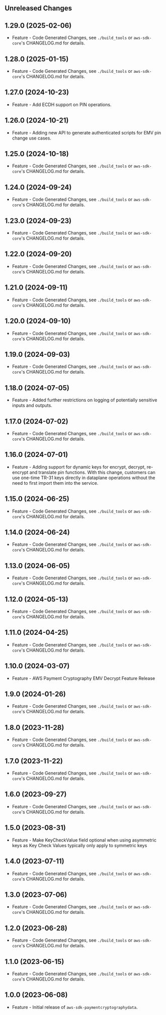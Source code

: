 Unreleased Changes
------------------

1.29.0 (2025-02-06)
------------------

* Feature - Code Generated Changes, see `./build_tools` or `aws-sdk-core`'s CHANGELOG.md for details.

1.28.0 (2025-01-15)
------------------

* Feature - Code Generated Changes, see `./build_tools` or `aws-sdk-core`'s CHANGELOG.md for details.

1.27.0 (2024-10-23)
------------------

* Feature - Add ECDH support on PIN operations.

1.26.0 (2024-10-21)
------------------

* Feature - Adding new API to generate authenticated scripts for EMV pin change use cases.

1.25.0 (2024-10-18)
------------------

* Feature - Code Generated Changes, see `./build_tools` or `aws-sdk-core`'s CHANGELOG.md for details.

1.24.0 (2024-09-24)
------------------

* Feature - Code Generated Changes, see `./build_tools` or `aws-sdk-core`'s CHANGELOG.md for details.

1.23.0 (2024-09-23)
------------------

* Feature - Code Generated Changes, see `./build_tools` or `aws-sdk-core`'s CHANGELOG.md for details.

1.22.0 (2024-09-20)
------------------

* Feature - Code Generated Changes, see `./build_tools` or `aws-sdk-core`'s CHANGELOG.md for details.

1.21.0 (2024-09-11)
------------------

* Feature - Code Generated Changes, see `./build_tools` or `aws-sdk-core`'s CHANGELOG.md for details.

1.20.0 (2024-09-10)
------------------

* Feature - Code Generated Changes, see `./build_tools` or `aws-sdk-core`'s CHANGELOG.md for details.

1.19.0 (2024-09-03)
------------------

* Feature - Code Generated Changes, see `./build_tools` or `aws-sdk-core`'s CHANGELOG.md for details.

1.18.0 (2024-07-05)
------------------

* Feature - Added further restrictions on logging of potentially sensitive inputs and outputs.

1.17.0 (2024-07-02)
------------------

* Feature - Code Generated Changes, see `./build_tools` or `aws-sdk-core`'s CHANGELOG.md for details.

1.16.0 (2024-07-01)
------------------

* Feature - Adding support for dynamic keys for encrypt, decrypt, re-encrypt and translate pin functions.  With this change, customers can use one-time TR-31 keys directly in dataplane operations without the need to first import them into the service.

1.15.0 (2024-06-25)
------------------

* Feature - Code Generated Changes, see `./build_tools` or `aws-sdk-core`'s CHANGELOG.md for details.

1.14.0 (2024-06-24)
------------------

* Feature - Code Generated Changes, see `./build_tools` or `aws-sdk-core`'s CHANGELOG.md for details.

1.13.0 (2024-06-05)
------------------

* Feature - Code Generated Changes, see `./build_tools` or `aws-sdk-core`'s CHANGELOG.md for details.

1.12.0 (2024-05-13)
------------------

* Feature - Code Generated Changes, see `./build_tools` or `aws-sdk-core`'s CHANGELOG.md for details.

1.11.0 (2024-04-25)
------------------

* Feature - Code Generated Changes, see `./build_tools` or `aws-sdk-core`'s CHANGELOG.md for details.

1.10.0 (2024-03-07)
------------------

* Feature - AWS Payment Cryptography EMV Decrypt Feature  Release

1.9.0 (2024-01-26)
------------------

* Feature - Code Generated Changes, see `./build_tools` or `aws-sdk-core`'s CHANGELOG.md for details.

1.8.0 (2023-11-28)
------------------

* Feature - Code Generated Changes, see `./build_tools` or `aws-sdk-core`'s CHANGELOG.md for details.

1.7.0 (2023-11-22)
------------------

* Feature - Code Generated Changes, see `./build_tools` or `aws-sdk-core`'s CHANGELOG.md for details.

1.6.0 (2023-09-27)
------------------

* Feature - Code Generated Changes, see `./build_tools` or `aws-sdk-core`'s CHANGELOG.md for details.

1.5.0 (2023-08-31)
------------------

* Feature - Make KeyCheckValue field optional when using asymmetric keys as Key Check Values typically only apply to symmetric keys

1.4.0 (2023-07-11)
------------------

* Feature - Code Generated Changes, see `./build_tools` or `aws-sdk-core`'s CHANGELOG.md for details.

1.3.0 (2023-07-06)
------------------

* Feature - Code Generated Changes, see `./build_tools` or `aws-sdk-core`'s CHANGELOG.md for details.

1.2.0 (2023-06-28)
------------------

* Feature - Code Generated Changes, see `./build_tools` or `aws-sdk-core`'s CHANGELOG.md for details.

1.1.0 (2023-06-15)
------------------

* Feature - Code Generated Changes, see `./build_tools` or `aws-sdk-core`'s CHANGELOG.md for details.

1.0.0 (2023-06-08)
------------------

* Feature - Initial release of `aws-sdk-paymentcryptographydata`.

